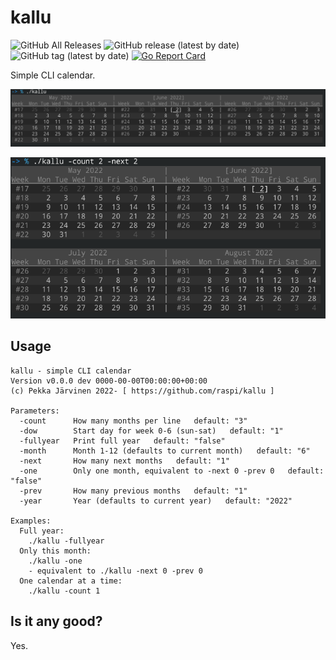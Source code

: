 # kallu

![GitHub All Releases](https://img.shields.io/github/downloads/raspi/kallu/total?style=for-the-badge)
![GitHub release (latest by date)](https://img.shields.io/github/v/release/raspi/kallu?style=for-the-badge)
![GitHub tag (latest by date)](https://img.shields.io/github/v/tag/raspi/kallu?style=for-the-badge)
[![Go Report Card](https://goreportcard.com/badge/github.com/raspi/kallu)](https://goreportcard.com/report/github.com/raspi/kallu)


Simple CLI calendar.

![Screenshot](https://github.com/raspi/kallu/blob/main/_assets/kallu_default.png)

![Screenshot](https://github.com/raspi/kallu/blob/main/_assets/kallu_count_next.png)

## Usage

```text
kallu - simple CLI calendar
Version v0.0.0 dev 0000-00-00T00:00:00+00:00
(c) Pekka Järvinen 2022- [ https://github.com/raspi/kallu ]

Parameters:
  -count      How many months per line   default: "3"
  -dow        Start day for week 0-6 (sun-sat)   default: "1"
  -fullyear   Print full year   default: "false"
  -month      Month 1-12 (defaults to current month)   default: "6"
  -next       How many next months   default: "1"
  -one        Only one month, equivalent to -next 0 -prev 0   default: "false"
  -prev       How many previous months   default: "1"
  -year       Year (defaults to current year)   default: "2022"

Examples:
  Full year:
    ./kallu -fullyear
  Only this month:
    ./kallu -one
    - equivalent to ./kallu -next 0 -prev 0
  One calendar at a time:
    ./kallu -count 1
```

## Is it any good?

Yes.
